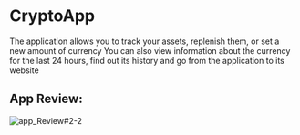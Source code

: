 # CryptoApp

The application allows you to track your assets, replenish them, or set a new amount of currency
You can also view information about the currency for the last 24 hours, find out its history and go from the application to its website

## App Review:
![app_Review#2-2](https://github.com/memxr1es/CryptoApp/assets/74443799/ee0ea18d-96fd-40ef-ad02-8590a0da3141)
